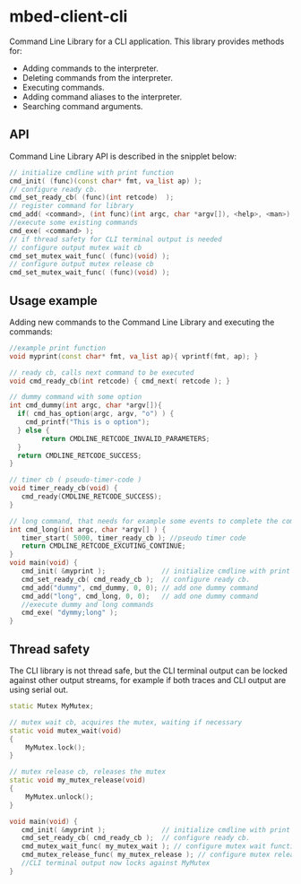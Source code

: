 # mbed-client-cli

Command Line Library for a CLI application. This library provides methods for:

* Adding commands to the interpreter.
* Deleting commands from the interpreter.
* Executing commands.
* Adding command aliases to the interpreter.
* Searching command arguments.

## API

Command Line Library API is described in the snipplet below: 

```c++
// initialize cmdline with print function
cmd_init( (func)(const char* fmt, va_list ap) );
// configure ready cb.
cmd_set_ready_cb( (func)(int retcode)  );
// register command for library
cmd_add( <command>, (int func)(int argc, char *argv[]), <help>, <man>); 
//execute some existing commands
cmd_exe( <command> );
// if thread safety for CLI terminal output is needed
// configure output mutex wait cb
cmd_set_mutex_wait_func( (func)(void) );
// configure output mutex release cb 
cmd_set_mutex_wait_func( (func)(void) );
```

## Usage example

Adding new commands to the Command Line Library and executing the commands:

```c++
//example print function
void myprint(const char* fmt, va_list ap){ vprintf(fmt, ap); }

// ready cb, calls next command to be executed
void cmd_ready_cb(int retcode) { cmd_next( retcode ); }

// dummy command with some option
int cmd_dummy(int argc, char *argv[]){
  if( cmd_has_option(argc, argv, "o") ) {
    cmd_printf("This is o option");
  } else {
        return CMDLINE_RETCODE_INVALID_PARAMETERS;
  }
  return CMDLINE_RETCODE_SUCCESS;
}

// timer cb ( pseudo-timer-code )
void timer_ready_cb(void) {
   cmd_ready(CMDLINE_RETCODE_SUCCESS);
}

// long command, that needs for example some events to complete the command execution
int cmd_long(int argc, char *argv[] ) {
   timer_start( 5000, timer_ready_cb ); //pseudo timer code
   return CMDLINE_RETCODE_EXCUTING_CONTINUE;
}
void main(void) {
   cmd_init( &myprint );              // initialize cmdline with print function
   cmd_set_ready_cb( cmd_ready_cb );  // configure ready cb.
   cmd_add("dummy", cmd_dummy, 0, 0); // add one dummy command
   cmd_add("long", cmd_long, 0, 0);   // add one dummy command
   //execute dummy and long commands
   cmd_exe( "dymmy;long" );
}
```

## Thread safety
The CLI library is not thread safe, but the CLI terminal output can be locked against other 
output streams, for example if both traces and CLI output are using serial out.

```c++
static Mutex MyMutex;

// mutex wait cb, acquires the mutex, waiting if necessary
static void mutex_wait(void)
{
    MyMutex.lock();
}

// mutex release cb, releases the mutex
static void my_mutex_release(void)
{
    MyMutex.unlock();
}

void main(void) {
   cmd_init( &myprint );              // initialize cmdline with print function
   cmd_set_ready_cb( cmd_ready_cb );  // configure ready cb.
   cmd_mutex_wait_func( my_mutex_wait ); // configure mutex wait function
   cmd_mutex_release_func( my_mutex_release ); // configure mutex release function
   //CLI terminal output now locks against MyMutex
}

```